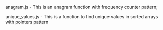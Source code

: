 anagram.js - This is an anagram function with frequency counter pattern;

unique_values,js - This is a function to find unique values in sorted arrays with pointers pattern
